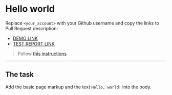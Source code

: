 # Hello world
Replace `<your_account>` with your Github username and copy the links to Pull Request description:
- [DEMO LINK](https://<Hennadii-Turovskyi>.github.io/layout_hello-world/)
- [TEST REPORT LINK](https://<Hennadii-Turovskyi>.github.io/layout_hello-world/report/html_report/)

> Follow [this instructions](https://mate-academy.github.io/layout_task-guideline/#how-to-solve-the-layout-tasks-on-github)
___

## The task 
Add the basic page markup and the text `Hello, world!` into the body.
